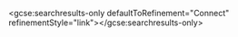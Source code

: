 
<script type="text/javascript">
(function() { var cx = '000969606696392020649:c60npogu07w'; var gcse = document.createElement('script'); gcse.type = 'text/javascript'; gcse.async = true; gcse.src = (document.location.protocol == 'https:' ? 'https:' : 'http:') + '//www.google.com/cse/cse.js?cx=' + cx; var s = document.getElementsByTagName('script')[0]; s.parentNode.insertBefore(gcse, s); })();
</script>

<gcse:searchresults-only defaultToRefinement="Connect" refinementStyle="link"></gcse:searchresults-only>

